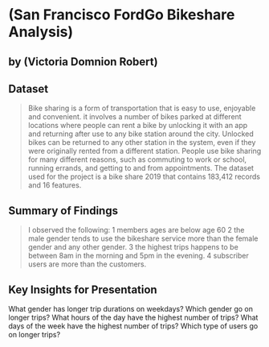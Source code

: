 # (San Francisco FordGo Bikeshare Analysis)
## by (Victoria Domnion Robert)


## Dataset

> Bike sharing is a form of transportation that is easy to use, enjoyable and convenient. it involves a number of bikes parked at different locations where people can rent a bike by unlocking it with an app and returning after use to any bike station around the city. Unlocked bikes can be returned to any other station in the system, even if they were originally rented from a different station. People use bike sharing for many different reasons, such as commuting to work or school, running errands, and getting to and from appointments. The dataset used for the project is a bike share 2019 that contains 183,412 records and 16 features.

## Summary of Findings

> I observed the following:
1 members ages are below age 60
2 the male gender tends to use the bikeshare service more than the female gender and any other gender.
3 the highest trips happens to be between 8am in the morning and 5pm in the evening.
4 subscriber users are more than the customers.


## Key Insights for Presentation

> 
What gender has longer trip durations on weekdays?
Which gender go on longer trips?
What hours of the day have the highest number of trips?
What days of the week have the highest number of trips?
Which type of users go on longer trips?

